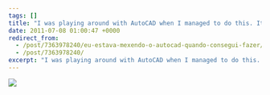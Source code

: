 ```yaml
---
tags: []
title: "I was playing around with AutoCAD when I managed to do this. It looked beautiful to me, a resort in the middle of the desert. When I finished, I added an old photo effect in Photoshop, and here is the result."
date: 2011-07-08 01:00:47 +0000
redirect_from:
  - /post/7363978240/eu-estava-mexendo-o-autocad-quando-consegui-fazer/
  - /post/7363978240/
excerpt: "I was playing around with AutoCAD when I managed to do this. It looked beautiful to me, a resort in the middle of the desert. When I finished, I added an old photo effect in Photoshop, and here is the result."
---
```


![](https://36.media.tumblr.com/tumblr_lnzphbwwBd1qma17bo1_1280.png)

